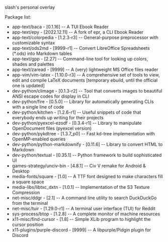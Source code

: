 slash's personal overlay

Package list:
* app-text/baca                 - [0.1.16]     -- A TUI Ebook Reader
* app-text/epy                  - [2022.12.11] -- A fork of epr, a CLI Ebook Reader
* app-text/colorpedia           - [1.2.3-r3]   -- General-purpose preprocessor with customizable syntax
* app-text/ods2md               - [9999-r1]    -- Convert LibreOffice Spreadsheets (*.ods) into Markdown tables
* app-text/gpp                  - [2.27]       -- Command-line tool for looking up colors, shades and palettes
* app-text/zaread               - [9999]       -- A (very) lightweight MS Office files reader
* app-vim/vim-latex             - [1.10.0-r3]  -- A comprehensive set of tools to view, edit and compile LaTeX documents [temporary ebuild, until the official one is updated]
* dev-python/climage            - [0.1.3-r2]   -- Tool that converts images to beautiful ANSI escape codes for display in CLI
* dev-python/fire               - [0.5.0]      -- Library for automatically generating CLIs with a single line of code
* dev-python/kitchen            - [1.2.6-r1]   -- Useful snippets of code that everybody ends up writing for their projects
* dev-python/pyexcel-ezodf      - [0.3.4-r1]   -- Library to manipulate OpenDocument files (pyexcel version)
* dev-python/pykdtree           - [1.3.7_p0]   -- Fast kd-tree implementation with OpenMP-enabled queries
* dev-python/python-markdownify - [0.11.6]     -- Library to convert HTML to Markdown 
* dev-python/textual            - [0.35.1]     -- Python framework to build sophisticated UI
* games-strategy/unciv-bin      - [4.8.1]      -- Civ V remake for Android & Desktop
* media-fonts/square            - [1.0]        -- A TTF font designed to make characters fill a square space
* media-libs/libtxc_dxtn        - [1.0.1]      -- Implementation of the S3 Texture Compression
* net-misc/ddgr                 - [2.1]        -- A command line utility to search DuckDuckGo from the terminal
* net-misc/tuir                 - [1.29.0-r1]  -- A terminal user interface (TUI) for Reddit
* sys-process/btop              - [1.2.8]      -- A complete monitor of machine resources
* x11-misc/find-cursor          - [1.8]        -- Simple XLib program to highlight the cursor position
* x11-plugins/purple-discord    - [9999]       -- A libpurple/Pidgin plugin for Discord
